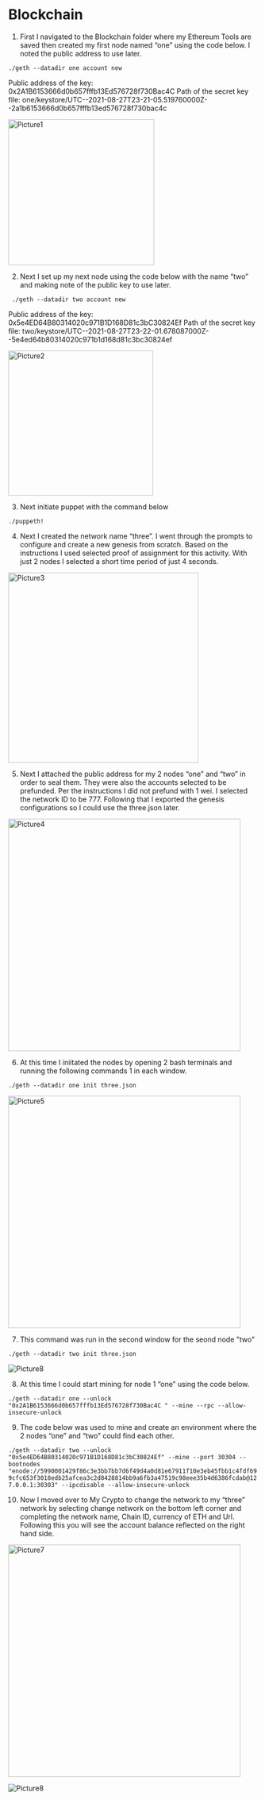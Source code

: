 
# Blockchain

1. First I navigated to the Blockchain folder where my Ethereum Tools are saved then created my first node named “one” using the code below. I noted the public address to use later.

`./geth --datadir one account new`

Public address of the key:   0x2A1B6153666d0b657fffb13Ed576728f730Bac4C
Path of the secret key file: one/keystore/UTC--2021-08-27T23-21-05.519760000Z--2a1b6153666d0b657fffb13ed576728f730bac4c

<img width="294" alt="Picture1" src="https://user-images.githubusercontent.com/82069175/131203632-cea7eb27-dd96-4127-a58f-99611f757894.png">

2. Next I set up my next node using the code below with the name “two” and making note of the public key to use later. 

` ./geth --datadir two account new`

Public address of the key:   0x5e4ED64B80314020c971B1D168D81c3bC30824Ef
Path of the secret key file: two/keystore/UTC--2021-08-27T23-22-01.678087000Z--5e4ed64b80314020c971b1d168d81c3bc30824ef

<img width="292" alt="Picture2" src="https://user-images.githubusercontent.com/82069175/131227710-92cf81e2-b82a-4bcf-9d63-e31741ea8a88.png">

3. Next initiate puppet with the command below

`./puppeth!`

4. Next I created the network name “three”. I went through the prompts to configure and create a new genesis from scratch. Based on the instructions I used selected proof of assignment for this activity. With just 2 nodes I selected a short time period of just 4 seconds. 

<img width="383" alt="Picture3" src="https://user-images.githubusercontent.com/82069175/131227774-6e6fbfe9-1c18-4acb-a7b9-08bf815d1e1a.png">

5. Next I attached the public address for my 2 nodes “one” and “two” in order to seal them. They were also the accounts selected to be prefunded. Per the instructions I did not prefund with 1 wei. I selected the network ID to be 777. Following that I exported the genesis configurations so I could use the three.json later.

<img width="468" alt="Picture4" src="https://user-images.githubusercontent.com/82069175/131227794-fe73cb0f-7e87-4668-86ec-c209212bd730.png">

6. At this time I iniitated the nodes by opening 2 bash terminals and running the following commands 1 in each window.

`./geth --datadir one init three.json`

<img width="468" alt="Picture5" src="https://user-images.githubusercontent.com/82069175/131228549-e55145d6-7e4b-4d66-9897-bcc66665e09c.png">


7. This command was run in the second window for the seond node "two"

`./geth --datadir two init three.json`

![Picture8](https://user-images.githubusercontent.com/82069175/131228615-f809e44a-8b85-4aa5-9ed5-b9c01380bb5c.png)

8. At this time I could start mining for node 1 “one” using the code below.

`./geth --datadir one --unlock "0x2A1B6153666d0b657fffb13Ed576728f730Bac4C " --mine --rpc --allow-insecure-unlock`

9.	The code below was used to mine and create an environment where the 2 nodes “one” and “two” could find each other.

`./geth --datadir two --unlock "0x5e4ED64B80314020c971B1D168D81c3bC30824Ef" --mine --port 30304 --bootnodes "enode://5990001429f86c3e3bb7bb7d6f49d4a0d81e67911f10e3eb45fbb1c4fdf699cfc653f3018edb25afcea3c2d8428814bb9a6fb3a47519c98eee35b4d6386fcdab@127.0.0.1:30303" --ipcdisable --allow-insecure-unlock`

10. Now I moved over to My Crypto to change the network to my “three” network by selecting change network on the bottom left corner and completing the network name, Chain ID, currency of ETH and Url. Following this you will see the account balance reflected on the right hand side. 

<img width="468" alt="Picture7" src="https://user-images.githubusercontent.com/82069175/131228749-87548ddb-80e6-49f1-bed5-348e2263540a.png">

![Picture8](https://user-images.githubusercontent.com/82069175/131228811-cd13047f-3bc4-4c1c-9bdc-f0610b6e2bef.png)






















